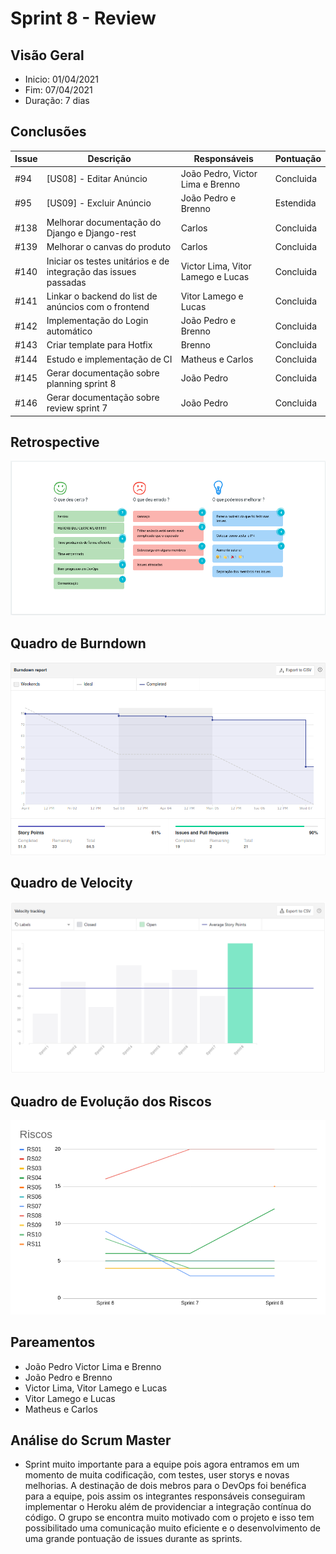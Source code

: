 # Sprint 8 - Review

## Visão Geral
- Inicio: 01/04/2021
- Fim: 07/04/2021
- Duração: 7 dias
 
## Conclusões
| Issue | Descrição | Responsáveis | Pontuação
|--|--|--|--|
|#94|[US08] - Editar Anúncio|João Pedro, Victor Lima e Brenno|Concluida
|#95|[US09] - Excluir Anúncio|João Pedro e Brenno|Estendida
|#138|Melhorar documentação do Django e Django-rest|Carlos|Concluida
|#139|Melhorar o canvas do produto|Carlos|Concluida
|#140|Iniciar os testes unitários e de integração das issues passadas|Victor Lima, Vitor Lamego e Lucas|Concluida
|#141|Linkar o backend do list de anúncios com o frontend|Vitor Lamego e Lucas|Concluida
|#142|Implementação do Login automático|João Pedro e Brenno|Concluida
|#143|Criar template para Hotfix|Brenno|Concluida
|#144|Estudo e implementação de CI|Matheus e Carlos|Concluida
|#145|Gerar documentação sobre planning sprint 8|João Pedro|Concluida
|#146|Gerar documentação sobre review sprint 7|João Pedro|Concluida

## Retrospective
![Retrospective Sprint 8](../../img/retrospective_8.png)

## Quadro de Burndown
![Quadro de Burndown Sprint 8](../../img/burndown_8.png)

## Quadro de Velocity
![Quadro de Velocity Sprint 8](../../img/velocity_8.png)

## Quadro de Evolução dos Riscos
![Quadro de Riscos Sprint 8](../../img/riscos_8.png)

## Pareamentos
- João Pedro Victor Lima e Brenno
- João Pedro e Brenno
- Victor Lima, Vitor Lamego e Lucas
- Vitor Lamego e Lucas
- Matheus e Carlos

## Análise do Scrum Master
- Sprint muito importante para a equipe pois agora entramos em um momento de muita codificação, com testes, user storys e novas melhorias. A destinação de dois mebros para o DevOps foi benéfica para a equipe, pois assim os integrantes responsáveis conseguiram implementar o Heroku além de providenciar a integração contínua do código. O grupo se encontra muito motivado com o projeto e isso tem possibilitado uma comunicação muito eficiente e o desenvolvimento de uma grande pontuação de issues durante as sprints.
